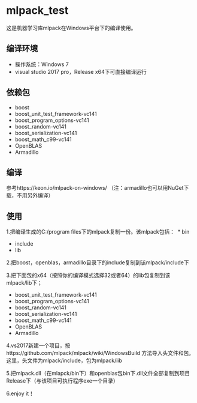 # mlpack_test
这是机器学习库mlpack在Windows平台下的编译使用。

## 编译环境
* 操作系统：Windows 7
* visual studio 2017 pro，Release x64下可直接编译运行

## 依赖包
* boost
* boost_unit_test_framework-vc141
* boost_program_options-vc141
* boost_random-vc141
* boost_serialization-vc141
* boost_math_c99-vc141
* OpenBLAS
* Armadillo

## 编译
参考https://keon.io/mlpack-on-windows/ （注：armadillo也可以用NuGet下载，不用另外编译）

## 使用
1.把编译生成的C:/program files下的mlpack复制一份。该mlpack包括：
  * bin
  * include
  * lib

2.把boost，openblas，armadillo目录下的include复制到该mlpack/include下

3.把下面包的x64（按照你的编译模式选择32或者64）的lib包复制到该mlpack/lib下；
* boost_unit_test_framework-vc141
* boost_program_options-vc141
* boost_random-vc141
* boost_serialization-vc141
* boost_math_c99-vc141
* OpenBLAS
* Armadillo

4.vs2017新建一个项目，按https://github.com/mlpack/mlpack/wiki/WindowsBuild 方法导入头文件和包。这里，头文件为mlpack/include，包为mlpack/lib

5.把mlpack.dll（在mlapck/bin下）和openblas包bin下.dll文件全部复制到项目Release下（与该项目可执行程序exe一个目录）

6.enjoy it！
